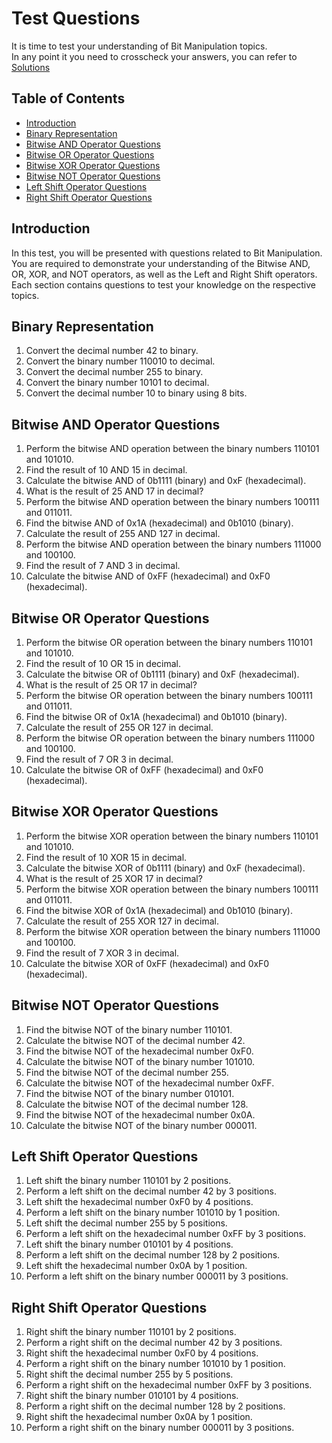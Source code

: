 # Test Questions
It is time to test your understanding of Bit Manipulation topics.  
In any point it you need to crosscheck your answers, you can refer to [Solutions](./solutions.md)

## Table of Contents
+ [Introduction](#introduction)
+ [Binary Representation](#binary-representation)
+ [Bitwise AND Operator Questions](#bitwise-and-operator-questions)
+ [Bitwise OR Operator Questions](#bitwise-or-operator-questions)
+ [Bitwise XOR Operator Questions](#bitwise-xor-operator-questions)
+ [Bitwise NOT Operator Questions](#bitwise-not-operator-questions)
+ [Left Shift Operator Questions](#left-shift-operator-questions)
+ [Right Shift Operator Questions](#right-shift-operator-questions)

## Introduction
In this test, you will be presented with questions related to Bit Manipulation. You are required to demonstrate your understanding of the Bitwise AND, OR, XOR, and NOT operators, as well as the Left and Right Shift operators. Each section contains questions to test your knowledge on the respective topics.

## Binary Representation
1. Convert the decimal number 42 to binary.
2. Convert the binary number 110010 to decimal.
3. Convert the decimal number 255 to binary.
4. Convert the binary number 10101 to decimal.
5. Convert the decimal number 10 to binary using 8 bits.

## Bitwise AND Operator Questions
1. Perform the bitwise AND operation between the binary numbers 110101 and 101010.
2. Find the result of 10 AND 15 in decimal.
3. Calculate the bitwise AND of 0b1111 (binary) and 0xF (hexadecimal).
4. What is the result of 25 AND 17 in decimal?
5. Perform the bitwise AND operation between the binary numbers 100111 and 011011.
6. Find the bitwise AND of 0x1A (hexadecimal) and 0b1010 (binary).
7. Calculate the result of 255 AND 127 in decimal.
8. Perform the bitwise AND operation between the binary numbers 111000 and 100100.
9. Find the result of 7 AND 3 in decimal.
10. Calculate the bitwise AND of 0xFF (hexadecimal) and 0xF0 (hexadecimal).

## Bitwise OR Operator Questions
1. Perform the bitwise OR operation between the binary numbers 110101 and 101010.
2. Find the result of 10 OR 15 in decimal.
3. Calculate the bitwise OR of 0b1111 (binary) and 0xF (hexadecimal).
4. What is the result of 25 OR 17 in decimal?
5. Perform the bitwise OR operation between the binary numbers 100111 and 011011.
6. Find the bitwise OR of 0x1A (hexadecimal) and 0b1010 (binary).
7. Calculate the result of 255 OR 127 in decimal.
8. Perform the bitwise OR operation between the binary numbers 111000 and 100100.
9. Find the result of 7 OR 3 in decimal.
10. Calculate the bitwise OR of 0xFF (hexadecimal) and 0xF0 (hexadecimal).

## Bitwise XOR Operator Questions
1. Perform the bitwise XOR operation between the binary numbers 110101 and 101010.
2. Find the result of 10 XOR 15 in decimal.
3. Calculate the bitwise XOR of 0b1111 (binary) and 0xF (hexadecimal).
4. What is the result of 25 XOR 17 in decimal?
5. Perform the bitwise XOR operation between the binary numbers 100111 and 011011.
6. Find the bitwise XOR of 0x1A (hexadecimal) and 0b1010 (binary).
7. Calculate the result of 255 XOR 127 in decimal.
8. Perform the bitwise XOR operation between the binary numbers 111000 and 100100.
9. Find the result of 7 XOR 3 in decimal.
10. Calculate the bitwise XOR of 0xFF (hexadecimal) and 0xF0 (hexadecimal).

## Bitwise NOT Operator Questions
1. Find the bitwise NOT of the binary number 110101.
2. Calculate the bitwise NOT of the decimal number 42.
3. Find the bitwise NOT of the hexadecimal number 0xF0.
4. Calculate the bitwise NOT of the binary number 101010.
5. Find the bitwise NOT of the decimal number 255.
6. Calculate the bitwise NOT of the hexadecimal number 0xFF.
7. Find the bitwise NOT of the binary number 010101.
8. Calculate the bitwise NOT of the decimal number 128.
9. Find the bitwise NOT of the hexadecimal number 0x0A.
10. Calculate the bitwise NOT of the binary number 000011.

## Left Shift Operator Questions
1. Left shift the binary number 110101 by 2 positions.
2. Perform a left shift on the decimal number 42 by 3 positions.
3. Left shift the hexadecimal number 0xF0 by 4 positions.
4. Perform a left shift on the binary number 101010 by 1 position.
5. Left shift the decimal number 255 by 5 positions.
6. Perform a left shift on the hexadecimal number 0xFF by 3 positions.
7. Left shift the binary number 010101 by 4 positions.
8. Perform a left shift on the decimal number 128 by 2 positions.
9. Left shift the hexadecimal number 0x0A by 1 position.
10. Perform a left shift on the binary number 000011 by 3 positions.

## Right Shift Operator Questions
1. Right shift the binary number 110101 by 2 positions.
2. Perform a right shift on the decimal number 42 by 3 positions.
3. Right shift the hexadecimal number 0xF0 by 4 positions.
4. Perform a right shift on the binary number 101010 by 1 position.
5. Right shift the decimal number 255 by 5 positions.
6. Perform a right shift on the hexadecimal number 0xFF by 3 positions.
7. Right shift the binary number 010101 by 4 positions.
8. Perform a right shift on the decimal number 128 by 2 positions.
9. Right shift the hexadecimal number 0x0A by 1 position.
10. Perform a right shift on the binary number 000011 by 3 positions.

